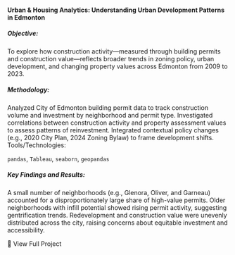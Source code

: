 #### Urban & Housing Analytics: Understanding Urban Development Patterns in Edmonton
##### Objective:

To explore how construction activity—measured through building permits and construction value—reflects broader trends in zoning policy, urban development, and changing property values across Edmonton from 2009 to 2023.

##### Methodology:

Analyzed City of Edmonton building permit data to track construction volume and investment by neighborhood and permit type.
Investigated correlations between construction activity and property assessment values to assess patterns of reinvestment.
Integrated contextual policy changes (e.g., 2020 City Plan, 2024 Zoning Bylaw) to frame development shifts.
Tools/Technologies:

`pandas`, `Tableau`, `seaborn`, `geopandas`

##### Key Findings and Results:

A small number of neighborhoods (e.g., Glenora, Oliver, and Garneau) accounted for a disproportionately large share of high-value permits.
Older neighborhoods with infill potential showed rising permit activity, suggesting gentrification trends.
Redevelopment and construction value were unevenly distributed across the city, raising concerns about equitable investment and accessibility.

🔗 View Full Project

